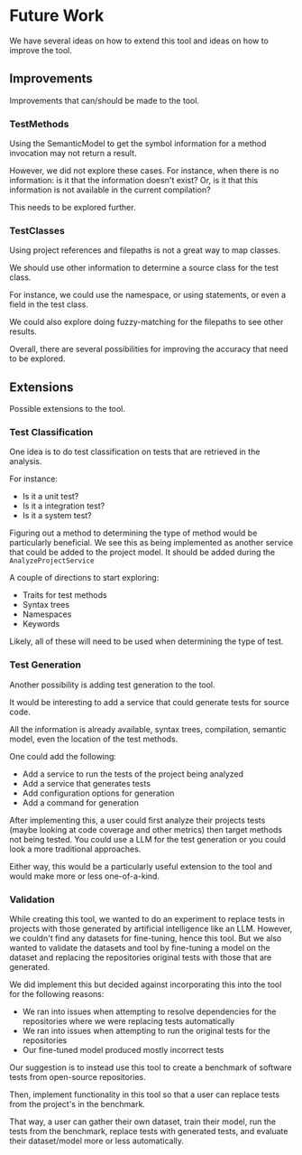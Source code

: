 ﻿# Future Work

We have several ideas on how to extend this tool and ideas on how to improve the tool.

## Improvements

Improvements that can/should be made to the tool.

### TestMethods

Using the SemanticModel to get the symbol information for a method invocation may not return a result.

However, we did not explore these cases. For instance, when there is no information: is it that the information doesn't exist?
Or, is it that this information is not available in the current compilation?

This needs to be explored further.

### TestClasses

Using project references and filepaths is not a great way to map classes.

We should use other information to determine a source class for the test class.

For instance, we could use the namespace, or using statements, or even a field in the test class.

We could also explore doing fuzzy-matching for the filepaths to see other results.

Overall, there are several possibilities for improving the accuracy that need to be explored.

## Extensions

Possible extensions to the tool.

### Test Classification

One idea is to do test classification on tests that are retrieved in the analysis. 

For instance:
- Is it a unit test?
- Is it a integration test?
- Is it a system test?

Figuring out a method to determining the type of method would be particularly beneficial. We see this as being implemented as
another service that could be added to the project model. It should be added during the ```AnalyzeProjectService```

A couple of directions to start exploring:
- Traits for test methods
- Syntax trees
- Namespaces
- Keywords

Likely, all of these will need to be used when determining the type of test.

### Test Generation

Another possibility is adding test generation to the tool.

It would be interesting to add a service that could generate tests for source code.

All the information is already available, syntax trees, compilation, semantic model, even the location of the test methods.

One could add the following:
- Add a service to run the tests of the project being analyzed
- Add a service that generates tests
- Add configuration options for generation
- Add a command for generation

After implementing this, a user could first analyze their projects tests (maybe looking at code coverage and other metrics) then
target methods not being tested. You could use a LLM for the test generation or you could look a more traditional approaches.

Either way, this would be a particularly useful extension to the tool and would make more or less one-of-a-kind.

### Validation

While creating this tool, we wanted to do an experiment to replace tests in projects with those generated by artificial intelligence
like an LLM. However, we couldn't find any datasets for fine-tuning, hence this tool. But we also wanted to validate the datasets and
tool by fine-tuning a model on the dataset and replacing the repositories original tests with those that are generated.

We did implement this but decided against incorporating this into the tool for the following reasons:
- We ran into issues when attempting to resolve dependencies for the repositories where we were replacing tests automatically
- We ran into issues when attempting to run the original tests for the repositories
- Our fine-tuned model produced mostly incorrect tests

Our suggestion is to instead use this tool to create a benchmark of software tests from open-source repositories. 

Then, implement functionality in this tool so that a user can replace tests from the project's in the benchmark.

That way, a user can gather their own dataset, train their model, run the tests from the benchmark, replace tests with generated tests,
and evaluate their dataset/model more or less automatically.